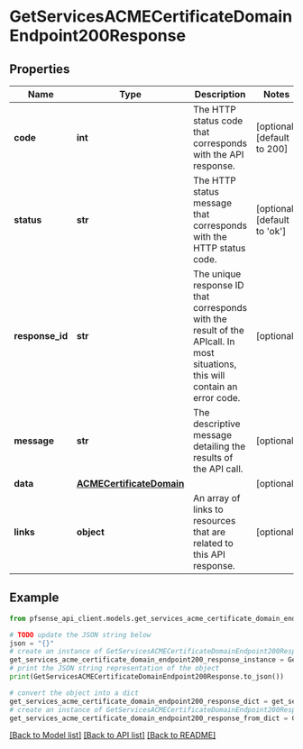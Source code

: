 # GetServicesACMECertificateDomainEndpoint200Response


## Properties

Name | Type | Description | Notes
------------ | ------------- | ------------- | -------------
**code** | **int** | The HTTP status code that corresponds with the API response. | [optional] [default to 200]
**status** | **str** | The HTTP status message that corresponds with the HTTP status code. | [optional] [default to 'ok']
**response_id** | **str** | The unique response ID that corresponds with the result of the APIcall. In most situations, this will contain an error code. | [optional] 
**message** | **str** | The descriptive message detailing the results of the API call. | [optional] 
**data** | [**ACMECertificateDomain**](ACMECertificateDomain.md) |  | [optional] 
**links** | **object** | An array of links to resources that are related to this API response. | [optional] 

## Example

```python
from pfsense_api_client.models.get_services_acme_certificate_domain_endpoint200_response import GetServicesACMECertificateDomainEndpoint200Response

# TODO update the JSON string below
json = "{}"
# create an instance of GetServicesACMECertificateDomainEndpoint200Response from a JSON string
get_services_acme_certificate_domain_endpoint200_response_instance = GetServicesACMECertificateDomainEndpoint200Response.from_json(json)
# print the JSON string representation of the object
print(GetServicesACMECertificateDomainEndpoint200Response.to_json())

# convert the object into a dict
get_services_acme_certificate_domain_endpoint200_response_dict = get_services_acme_certificate_domain_endpoint200_response_instance.to_dict()
# create an instance of GetServicesACMECertificateDomainEndpoint200Response from a dict
get_services_acme_certificate_domain_endpoint200_response_from_dict = GetServicesACMECertificateDomainEndpoint200Response.from_dict(get_services_acme_certificate_domain_endpoint200_response_dict)
```
[[Back to Model list]](../README.md#documentation-for-models) [[Back to API list]](../README.md#documentation-for-api-endpoints) [[Back to README]](../README.md)


